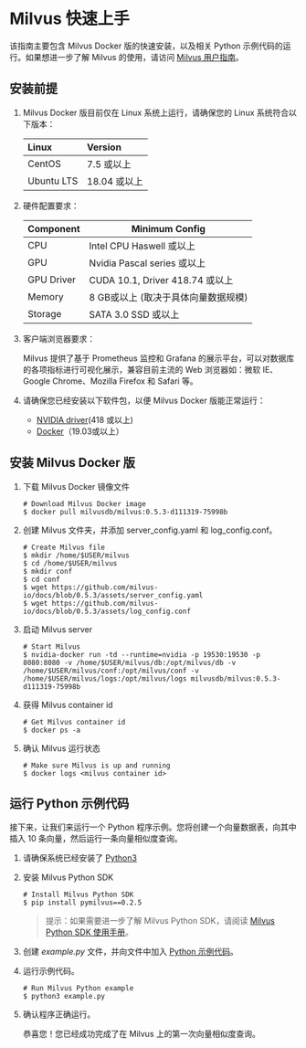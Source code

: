 # Milvus 快速上手

该指南主要包含 Milvus Docker 版的快速安装，以及相关 Python 示例代码的运行。如果想进一步了解 Milvus 的使用，请访问 [Milvus 用户指南](https://github.com/milvus-io/docs/blob/0.5.3/zh-CN/userguide/install_milvus.md)。

## 安装前提
1. Milvus Docker 版目前仅在 Linux 系统上运行，请确保您的 Linux 系统符合以下版本：

   | Linux        | Version        |
   | :----------------------- | :---------- |
   | CentOS                   | 7.5 或以上 |
   | Ubuntu LTS               | 18.04 或以上 |

2. 硬件配置要求：

   | Component |   Minimum Config         |
   | -------- | ---------------- |
   | CPU      | Intel CPU Haswell 或以上         |
   | GPU      | Nvidia Pascal series 或以上 |
   | GPU Driver    | CUDA 10.1, Driver 418.74 或以上 |
   | Memory     | 8 GB或以上 (取决于具体向量数据规模) |
   | Storage | SATA 3.0 SSD 或以上    |

3. 客户端浏览器要求：

   Milvus 提供了基于 Prometheus 监控和 Grafana 的展示平台，可以对数据库的各项指标进行可视化展示，兼容目前主流的 Web 浏览器如：微软 IE、Google Chrome、Mozilla Firefox 和 Safari 等。

4. 请确保您已经安装以下软件包，以便 Milvus Docker 版能正常运行：

   - [NVIDIA driver](https://www.nvidia.com/Download/index.aspx)(418 或以上)
   - [Docker](https://docs.docker.com/install/)（19.03或以上）


## 安装 Milvus Docker 版

1. 下载 Milvus Docker 镜像文件

   ```shell
   # Download Milvus Docker image
   $ docker pull milvusdb/milvus:0.5.3-d111319-75998b
   ```

2. 创建 Milvus 文件夹，并添加 server_config.yaml 和 log_config.conf。

   ```shell
   # Create Milvus file
   $ mkdir /home/$USER/milvus
   $ cd /home/$USER/milvus
   $ mkdir conf
   $ cd conf
   $ wget https://github.com/milvus-io/docs/blob/0.5.3/assets/server_config.yaml
   $ wget https://github.com/milvus-io/docs/blob/0.5.3/assets/log_config.conf
   ```

3. 启动 Milvus server

   ```shell
   # Start Milvus
   $ nvidia-docker run -td --runtime=nvidia -p 19530:19530 -p 8080:8080 -v /home/$USER/milvus/db:/opt/milvus/db -v /home/$USER/milvus/conf:/opt/milvus/conf -v /home/$USER/milvus/logs:/opt/milvus/logs milvusdb/milvus:0.5.3-d111319-75998b
   ```

4. 获得 Milvus container id

   ```shell
   # Get Milvus container id
   $ docker ps -a
   ```

5. 确认 Milvus 运行状态

   ```shell
   # Make sure Milvus is up and running
   $ docker logs <milvus container id>
   ```

## 运行 Python 示例代码

接下来，让我们来运行一个 Python 程序示例。您将创建一个向量数据表，向其中插入 10 条向量，然后运行一条向量相似度查询。

1. 请确保系统已经安装了 [Python3](https://www.python.org/downloads/)

2. 安装 Milvus Python SDK

   ```shell
   # Install Milvus Python SDK
   $ pip install pymilvus==0.2.5
   ```

   > 提示：如果需要进一步了解 Milvus Python SDK，请阅读 [Milvus Python SDK 使用手册](https://pypi.org/project/pymilvus)。

3. 创建 *example.py* 文件，并向文件中加入 [Python 示例代码](https://github.com/milvus-io/pymilvus/blob/0.5.3/examples/example.py)。

4. 运行示例代码。

   ```shell
   # Run Milvus Python example
   $ python3 example.py
   ```

5. 确认程序正确运行。

   恭喜您！您已经成功完成了在 Milvus 上的第一次向量相似度查询。
